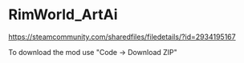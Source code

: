 # RimWorld_ArtAi

https://steamcommunity.com/sharedfiles/filedetails/?id=2934195167

To download the mod use "Code -> Download ZIP"
